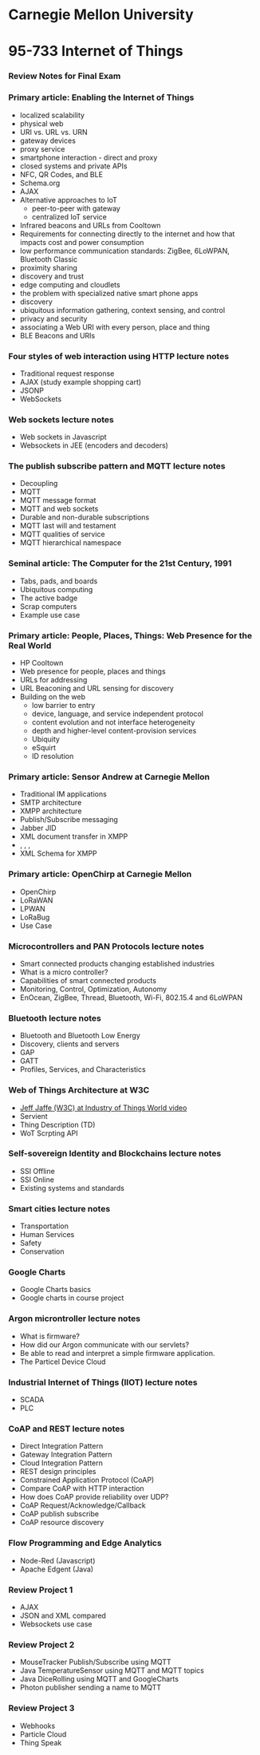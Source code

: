 # Carnegie Mellon University

# 95-733 Internet of Things

### Review Notes for Final Exam

### Primary article: Enabling the Internet of Things

+ localized scalability
+ physical web
+ URI vs. URL vs. URN
+ gateway devices
+ proxy service
+ smartphone interaction - direct and proxy
+ closed systems and private APIs
+ NFC, QR Codes, and BLE
+ Schema.org
+ AJAX
+ Alternative approaches to IoT
    + peer-to-peer with gateway
    + centralized IoT service
+ Infrared beacons and URLs from Cooltown
+ Requirements for connecting directly to the internet and how that impacts cost and power consumption
+ low performance communication standards: ZigBee, 6LoWPAN, Bluetooth Classic
+ proximity sharing
+ discovery and trust
+ edge computing and cloudlets
+ the problem with specialized native smart phone apps
+ discovery
+ ubiquitous information gathering, context sensing, and control
+ privacy and security
+ associating a Web URI with every person, place and thing
+ BLE Beacons and URIs

### Four styles of web interaction using HTTP lecture notes

+ Traditional request response
+ AJAX  (study example shopping cart)
+ JSONP
+ WebSockets

### Web sockets lecture notes

+ Web sockets in Javascript
+ Websockets in JEE  (encoders and decoders)

### The publish subscribe pattern and MQTT lecture notes

+ Decoupling
+ MQTT
+ MQTT message format
+ MQTT and web sockets
+ Durable and non-durable subscriptions
+ MQTT last will and testament
+ MQTT qualities of service
+ MQTT hierarchical namespace

### Seminal article: The Computer for the 21st Century, 1991

+ Tabs, pads, and boards
+ Ubiquitous computing
+ The active badge
+ Scrap computers
+ Example use case

### Primary article: People, Places, Things: Web Presence for the Real World

+ HP Cooltown
+ Web presence for people, places and things
+ URLs for addressing
+ URL Beaconing and URL sensing for discovery
+ Building on the web
    + low barrier to entry
    + device, language, and service independent protocol
    + content evolution and not interface heterogeneity
    + depth and higher-level content-provision services
    + Ubiquity
    + eSquirt
    + ID resolution

### Primary article: Sensor Andrew at Carnegie Mellon

+ Traditional IM applications
+ SMTP architecture
+ XMPP architecture
+ Publish/Subscribe messaging
+ Jabber JID
+ XML document transfer in XMPP
+ <stream>, <Presence>, <IQ>, <Message>
+ XML Schema for XMPP

### Primary article: OpenChirp at Carnegie Mellon

+ OpenChirp
+ LoRaWAN
+ LPWAN
+ LoRaBug
+ Use Case

### Microcontrollers and PAN Protocols lecture notes

+ Smart connected products changing established industries
+ What is a micro controller?
+ Capabilities of smart connected products
+ Monitoring, Control, Optimization, Autonomy
+ EnOcean, ZigBee, Thread, Bluetooth, Wi-Fi, 802.15.4 and 6LoWPAN

### Bluetooth lecture notes

+ Bluetooth and Bluetooth Low Energy
+ Discovery, clients and servers
+ GAP
+ GATT
+ Profiles, Services, and Characteristics

### Web of Things Architecture at W3C

+ [Jeff Jaffe (W3C) at Industry of Things World video](https://www.youtube.com/watch?v=VKKxnk-aRhY&feature=youtu.be&list=PLEyJjfPQS2aCnJ7fktjgmnwvl_RmsvQbd)
+ Servient
+ Thing Description (TD)
+ WoT Scrpting API

### Self-sovereign Identity and Blockchains lecture notes

+ SSI Offline
+ SSI Online
+ Existing systems and standards

### Smart cities lecture notes

+ Transportation
+ Human Services
+ Safety
+ Conservation

### Google Charts

+ Google Charts basics
+ Google charts in course project

### Argon microntroller lecture notes

+ What is firmware?
+ How did our Argon communicate with our servlets?
+ Be able to read and interpret a simple firmware application.
+ The Particel Device Cloud

### Industrial Internet of Things (IIOT) lecture notes

+ SCADA
+ PLC

### CoAP and REST lecture notes

+ Direct Integration Pattern
+ Gateway Integration Pattern
+ Cloud Integration Pattern
+ REST design principles
+ Constrained Application Protocol (CoAP)
+ Compare CoAP with HTTP interaction
+ How does CoAP provide reliability over UDP?
+ CoAP Request/Acknowledge/Callback
+ CoAP publish subscribe
+ CoAP resource discovery

### Flow Programming and Edge Analytics

+ Node-Red (Javascript)
+ Apache Edgent (Java)

### Review Project 1

+ AJAX
+ JSON and XML compared
+ Websockets use case

### Review Project 2

+ MouseTracker Publish/Subscribe using MQTT
+ Java TemperatureSensor using MQTT and MQTT topics
+ Java DiceRolling using MQTT and GoogleCharts
+ Photon publisher sending a name to MQTT

### Review Project 3

+ Webhooks
+ Particle Cloud
+ Thing Speak
